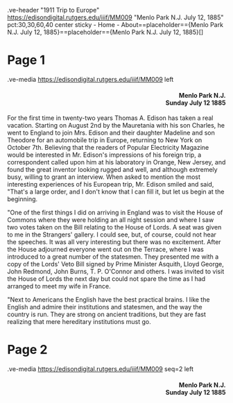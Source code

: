 .ve-header "1911 Trip to Europe" https://edisondigital.rutgers.edu/iiif/MM009 "Menlo Park N.J. July 12, 1885" pct:30,30,60,40 center sticky - Home - About==placeholder=={Menlo Park N.J. July 12, 1885}==placeholder=={Menlo Park N.J. July 12, 1885}[]

# Page 1

.ve-media https://edisondigital.rutgers.edu/iiif/MM009 left

<div style="text-align: right"><h4>Menlo Park N.J.<br>Sunday July 12 1885</h4></div>

   For the first time in twenty-two years Thomas A. Edison has taken a real vacation. Starting on August 2nd by the Mauretania with his son Charles, he went to England to join Mrs. Edison and their daughter Madeline and son Theodore for an automobile trip in Europe, returning to New York on October 7th. Believing that the readers of Popular Electricity Magazine would be interested in Mr. Edison's impressions of his foreign trip, a correspondent called upon him at his laboratory in Orange, New Jersey, and found the great inventor looking rugged and well, and although extremely busy, willing to grant an interview.
When asked to mention the most interesting experiences of his European trip, Mr. Edison smiled and said, "That's a large order, and I don't know that I can fill it, but let us begin at the beginning.
 
   "One of the first things I did on arriving in England was to visit the House of Commons where they were holding an all night session and where I saw two votes taken on the Bill relating to the House of Lords. A seat was given to me in the Strangers' gallery. I could see, but, of course, could not hear the speeches. It was all very interesting but there was no excitement. After the House adjourned everyone went out on the Terrace, where I was introduced to a great number of the statesmen. They presented me with a copy of the Lords' Veto Bill signed by Prime Minister Asquith, Lloyd George, John Redmond, John Burns, T. P. O'Connor and others. I was invited to visit the House of Lords the next day but could not spare the time as I had arranged to meet my wife in France.

   "Next to Americans the English have the best practical brains. I like the English and admire their institutions and statesmen, and the way the country is run. They are strong on ancient traditions, but they are fast realizing that mere hereditary institutions must go.


# Page 2

.ve-media https://edisondigital.rutgers.edu/iiif/MM009 seq=2 left

<div style="text-align: right"><h4>Menlo Park N.J.<br>Sunday July 12 1885</h4></div>


